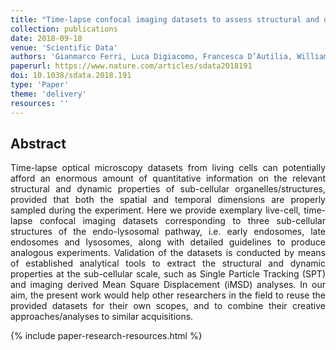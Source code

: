 ```yaml
---
title: "Time-lapse confocal imaging datasets to assess structural and dynamic properties of subcellular nanostructures"
collection: publications
date: 2018-09-18
venue: 'Scientific Data'
authors: 'Gianmarco Ferri, Luca Digiacomo, Francesca D’Autilia, William Durso, Giulio Caracciolo, Francesco Cardarelli'
paperurl: https://www.nature.com/articles/sdata2018191
doi: 10.1038/sdata.2018.191
type: 'Paper'
theme: 'delivery'
resources: ''
---
```


<h2> Abstract </h2>
<p align= "justify">
Time-lapse optical microscopy datasets from living cells can potentially afford an enormous amount of quantitative information on the relevant structural and dynamic properties of sub-cellular organelles/structures, provided that both the spatial and temporal dimensions are properly sampled during the experiment. Here we provide exemplary live-cell, time-lapse confocal imaging datasets corresponding to three sub-cellular structures of the endo-lysosomal pathway, i.e. early endosomes, late endosomes and lysosomes, along with detailed guidelines to produce analogous experiments. Validation of the datasets is conducted by means of established analytical tools to extract the structural and dynamic properties at the sub-cellular scale, such as Single Particle Tracking (SPT) and imaging derived Mean Square Displacement (iMSD) analyses. In our aim, the present work would help other researchers in the field to reuse the provided datasets for their own scopes, and to combine their creative approaches/analyses to similar acquisitions.

{% include paper-research-resources.html %}
